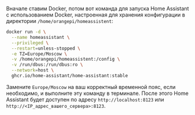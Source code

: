 Вначале ставим Docker, потом вот команда для запуска Home Assistant с использованием Docker, настроенная для хранения конфигурации в директории `/home/orangepi/homeassistent`:

```bash
docker run -d \
  --name homeassistant \
  --privileged \
  --restart=unless-stopped \
  -e TZ=Europe/Moscow \
  -v /home/orangepi/homeassistent:/config \
  -v /run/dbus:/run/dbus:ro \
  --network=host \
  ghcr.io/home-assistant/home-assistant:stable
```

Замените `Europe/Moscow` на ваш корректный временной пояс, если необходимо, и выполните эту команду в терминале. После этого Home Assistant будет доступен по адресу `http://localhost:8123` или `http://<IP_адрес_вашего_сервера>:8123`.
